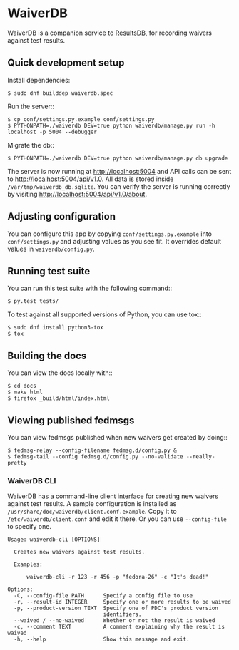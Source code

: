 # WaiverDB

WaiverDB is a companion service to
[ResultsDB](https://pagure.io/taskotron/resultsdb), for recording waivers
against test results.

## Quick development setup

Install dependencies:

    $ sudo dnf builddep waiverdb.spec

Run the server::

    $ cp conf/settings.py.example conf/settings.py
    $ PYTHONPATH=./waiverdb DEV=true python waiverdb/manage.py run -h localhost -p 5004 --debugger

Migrate the db::

    $ PYTHONPATH=./waiverdb DEV=true python waiverdb/manage.py db upgrade

The server is now running at <http://localhost:5004> and API calls can be sent to
<http://localhost:5004/api/v1.0>. All data is stored inside `/var/tmp/waiverdb_db.sqlite`.
You can verify the server is running correctly by visiting <http://localhost:5004/api/v1.0/about>.


## Adjusting configuration

You can configure this app by copying `conf/settings.py.example` into
`conf/settings.py` and adjusting values as you see fit. It overrides default
values in `waiverdb/config.py`.

## Running test suite

You can run this test suite with the following command::

    $ py.test tests/

To test against all supported versions of Python, you can use tox::

    $ sudo dnf install python3-tox
    $ tox

## Building the docs

You can view the docs locally with::

    $ cd docs
    $ make html
    $ firefox _build/html/index.html

## Viewing published fedmsgs

You can view fedmsgs published when new waivers get created by doing::

    $ fedmsg-relay --config-filename fedmsg.d/config.py &
    $ fedmsg-tail --config fedmsg.d/config.py --no-validate --really-pretty

### WaiverDB CLI
WaiverDB has a command-line client interface for creating new waivers against test
results. A sample configuration is installed as ``/usr/share/doc/waiverdb/client.conf.example``.
Copy it to ``/etc/waiverdb/client.conf`` and edit it there. Or you can use ``--config-file``
to specify one.
```
Usage: waiverdb-cli [OPTIONS]

  Creates new waivers against test results.

  Examples:

      waiverdb-cli -r 123 -r 456 -p "fedora-26" -c "It's dead!"

Options:
  -C, --config-file PATH      Specify a config file to use
  -r, --result-id INTEGER     Specify one or more results to be waived
  -p, --product-version TEXT  Specify one of PDC's product version
                              identifiers.
  --waived / --no-waived      Whether or not the result is waived
  -c, --comment TEXT          A comment explaining why the result is waived
  -h, --help                  Show this message and exit.
```
